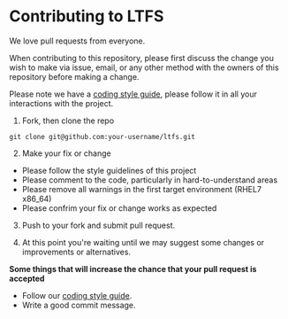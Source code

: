 # Contributing to LTFS

We love pull requests from everyone.

When contributing to this repository, please first discuss the change you wish to make via issue, email, or any other method with the owners of this repository before making a change.

Please note we have a [coding style guide](../doc/CODING_STYLE.md), please follow it in all your interactions with the project.

1. Fork, then clone the repo

  ```
  git clone git@github.com:your-username/ltfs.git
  ```

2. Make your fix or change

  * Please follow the style guidelines of this project
  * Please comment to the code, particularly in hard-to-understand areas
  * Please remove all warnings in the first target environment (RHEL7 x86_64)
  * Please confrim your fix or change works as expected

3. Push to your fork and submit pull request.

4. At this point you're waiting until we may suggest some changes or improvements or alternatives.

__Some things that will increase the chance that your pull request is accepted__

* Follow our [coding style guide](../doc/CODING_STYLE.md).
* Write a good commit message.
